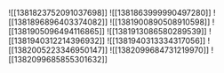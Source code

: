 ![[1381823752091037698]]
![[1381863999990497280]]
![[1381896896403374082]]
![[1381900890508910598]]
![[1381905096494116865]]
![[1381913086580289539]]
![[1381940312214396932]]
![[1381940313334317056]]
![[1382005223346950147]]
![[1382099684731219970]]
![[1382099685855301632]]
